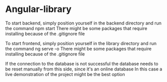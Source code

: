 # Angular-library

To start backend, simply position yourself in the backend directory and run the command npm start
There might be some packages that require installing because of the .gitignore file

To start frontend, simply position yourself in the library directory and run the command ng serve -o
There might be some packages that require installing because of the .gitignore file

If the connection to the database is not successful the database needs to be reset manually from this side, since it's an online database
In this case a live demonstration of the project might be the best option

